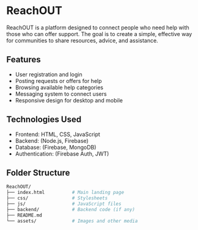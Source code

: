 # ReachOUT

ReachOUT is a platform designed to connect people who need help with those who can offer support. The goal is to create a simple, effective way for communities to share resources, advice, and assistance.

## Features

- User registration and login
- Posting requests or offers for help
- Browsing available help categories
- Messaging system to connect users
- Responsive design for desktop and mobile

## Technologies Used

- Frontend: HTML, CSS, JavaScript
- Backend: (Node.js, Firebase)
- Database: (Firebase, MongoDB)
- Authentication: (Firebase Auth, JWT)
## Folder Structure

```bash
ReachOUT/
├── index.html          # Main landing page
├── css/                # Stylesheets
├── js/                 # JavaScript files
├── backend/            # Backend code (if any)
├── README.md
└── assets/             # Images and other media
